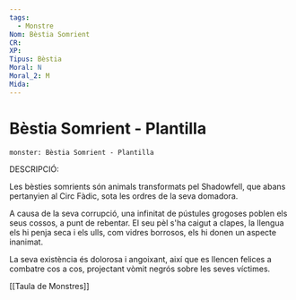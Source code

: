 ```yaml
---
tags:
  - Monstre
Nom: Bèstia Somrient
CR: 
XP: 
Tipus: Bèstia
Moral: N
Moral_2: M
Mida:
---
```

# Bèstia Somrient - Plantilla

```statblock
monster: Bèstia Somrient - Plantilla
```

DESCRIPCIÓ:

Les bèsties somrients són animals transformats pel Shadowfell, que abans pertanyien al Circ Fàdic, sota les ordres de la seva domadora.

A causa de la seva corrupció, una infinitat de pústules grogoses poblen els seus cossos, a punt de rebentar. El seu pèl s'ha caigut a clapes, la llengua els hi penja seca i els ulls, com vidres borrosos, els hi donen un aspecte inanimat. 

La seva existència és dolorosa i angoixant, així que es llencen felices a combatre cos a cos, projectant vòmit negrós sobre les seves víctimes. 

[[Taula de Monstres]]



